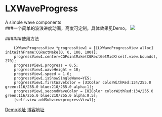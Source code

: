 # LXWaveProgress
A simple wave components<br />
###一个简单的波浪进度动画，高度可定制。具体效果见Demo。
![](http://i2.piimg.com/4851/73b4f6a476b5a56b.gif)

######使用方法
```
    LXWaveProgressView *progressView1 = [[LXWaveProgressView alloc] initWithFrame:CGRectMake(0, 0, 100, 100)];
    progressView1.center=CGPointMake(CGRectGetMidX(self.view.bounds), 270);
    progressView1.progress = 0.5;
    progressView1.waveHeight = 10;
    progressView1.speed = 1.0;
    progressView1.isShowSingleWave=YES;
    progressView1.firstWaveColor = [UIColor colorWithRed:134/255.0 green:116/255.0 blue:210/255.0 alpha:1];
    progressView1.secondWaveColor = [UIColor colorWithRed:134/255.0 green:116/255.0 blue:210/255.0 alpha:0.5];
    [self.view addSubview:progressView1];
```
[Demo地址](https://github.com/xinge1/LXWaveProgress)
[博客地址](http://www.jianshu.com/p/0327ea46d1bc)
